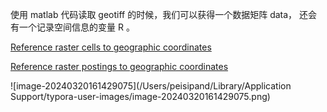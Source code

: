 使用 matlab 代码读取 geotiff 的时候，我们可以获得一个数据矩阵 data， 还会有一个记录空间信息的变量 R 。

[Reference raster cells to geographic coordinates](https://ww2.mathworks.cn/help/map/ref/map.rasterref.geographiccellsreference.html)

[Reference raster postings to geographic coordinates](https://ww2.mathworks.cn/help/map/ref/map.rasterref.geographicpostingsreference.html)

![image-20240320161429075](/Users/peisipand/Library/Application Support/typora-user-images/image-20240320161429075.png)

